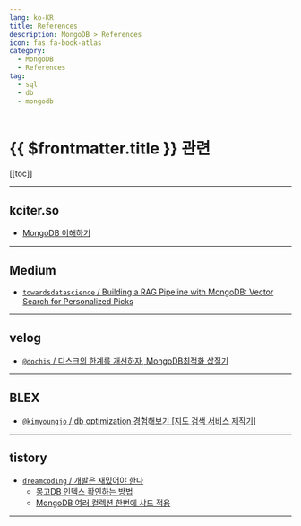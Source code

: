 ```yaml
---
lang: ko-KR
title: References
description: MongoDB > References
icon: fas fa-book-atlas
category:
  - MongoDB
  - References
tag: 
  - sql
  - db
  - mongodb
---
```


# {{ $frontmatter.title }} 관련

[[toc]]

---

## kciter.so

- [MongoDB 이해하기](https://kciter.so/posts/about-mongodb/)

---

## <FontIcon icon="fa-brands fa-medim"/>Medium

- [`towardsdatascience` / Building a RAG Pipeline with MongoDB: Vector Search for Personalized Picks](https://towardsdatascience.com/building-a-rag-pipeline-with-mongodb-vector-search-for-personalized-movie-picks-46a58a2aaac9)

<!-- END: medium.com -->

---

## <FontIcon icon="iconfont icon-velog"/>velog

- [`@dochis` / 디스크의 한계를 개선하자, MongoDB최적화 삽질기](https://velog.io/@dochis/%EB%94%94%EC%8A%A4%ED%81%AC%EC%9D%98-%ED%95%9C%EA%B3%84%EB%A5%BC-%EA%B2%BD%ED%97%98%ED%95%98%EB%8B%A4-MongoDB%EC%B5%9C%EC%A0%81%ED%99%94-%EC%82%BD%EC%A7%88%EA%B8%B0)

<!-- END: velog.io -->

---

## <FontIcon icon="iconfont icon-blex"/>BLEX

- [`@kimyoungjo` / db optimization 경험해보기 \[지도 검색 서비스 제작기\]](https://blex.me/@kimyoungjo/db-optimization-%EA%B2%BD%ED%97%98%ED%95%B4%EB%B3%B4%EA%B8%B0-%EC%A7%80%EB%8F%84-%EA%B2%80%EC%83%89-%EC%84%9C%EB%B9%84%EC%8A%A4-%EC%A0%9C%EC%9E%91%EA%B8%B0)

<!-- END: blex.me -->

---

## tistory

- [`dreamcoding` / 개발은 재밌어야 한다](https://dreamcoding.tistory.com/m/)
  - [몽고DB 인덱스 확인하는 방법](https://dreamcoding.tistory.com/m/117)
  - [MongoDB 여러 컬렉션 한번에 샤드 적용](https://dreamcoding.tistory.com/m/118)
  <!-- END: dreamcoding -->
<!-- END: tistory.com -->

---

<TagLinks />
